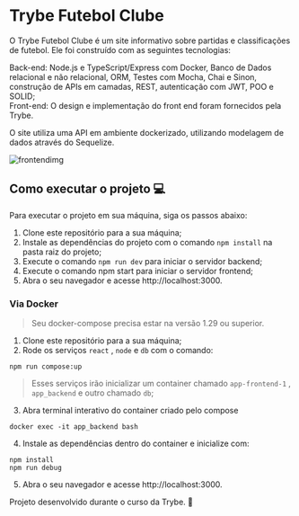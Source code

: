 
# Trybe Futebol Clube

O Trybe Futebol Clube é um site informativo sobre partidas e classificações de futebol.
Ele foi construído com as seguintes tecnologias:

Back-end: Node.js e TypeScript/Express com Docker, Banco de Dados relacional e não relacional, ORM, Testes com Mocha, Chai e Sinon, construção de APIs em camadas, REST, autenticação com JWT, POO e SOLID; <br/>
Front-end: O design e implementação do front end foram fornecidos pela Trybe.

O site utiliza uma API em ambiente dockerizado, utilizando modelagem de dados através do Sequelize.

![frontendimg](https://user-images.githubusercontent.com/26294585/231933124-fe40d218-0416-41a6-92d2-132b936c0866.png)


## Como executar o projeto 💻

Para executar o projeto em sua máquina, siga os passos abaixo:

1. Clone este repositório para a sua máquina;
2. Instale as dependências do projeto com o comando `npm install` na pasta raiz do projeto;
3. Execute o comando `npm run dev` para iniciar o servidor backend;
4. Execute o comando npm start para iniciar o servidor frontend;
5. Abra o seu navegador e acesse http://localhost:3000.

### Via Docker
>Seu docker-compose precisa estar na versão 1.29 ou superior.

1. Clone este repositório para a sua máquina;
2. Rode os serviços `react` , `node` e `db` com o comando:
  ```
  npm run compose:up
  ```
>Esses serviços irão inicializar um container chamado `app-frontend-1` , `app_backend` e outro chamado `db`;
3. Abra terminal interativo do container criado pelo compose
  ```
  docker exec -it app_backend bash
  ```
4. Instale as dependências dentro do container e inicialize com:
  ```
  npm install
  npm run debug
  ```
5. Abra o seu navegador e acesse http://localhost:3000.

Projeto desenvolvido durante o curso da Trybe. 🚀
